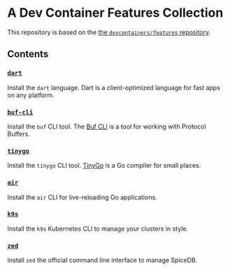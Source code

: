 # A Dev Container Features Collection

This repository is based on the
[the `devcontainers/features` repository](https://github.com/devcontainers/features).

## Contents

### [`dart`](src/dart/README.md)
Install the `dart` language. Dart is a client-optimized language for fast apps on any platform.

### [`buf-cli`](src/buf-cli/README.md)

Install the `buf` CLI tool. The [Buf CLI](https://buf.build/) is a tool for working with Protocol Buffers.

### [`tinygo`](src/tinygo/README.md)

Install the `tinygo` CLI tool. [TinyGo](https://tinygo.org/) is a Go compiler for small places.

### [`air`](src/air/README.md)

Install the `air` CLI for live-reloading Go applications.

### [`k9s`](src/k9s/README.md)

Install the `k9s` Kubernetes CLI to manage your clusters in style.

### [`zed`](src/zed/README.md)

Install `zed` the official command line interface to manage SpiceDB.
